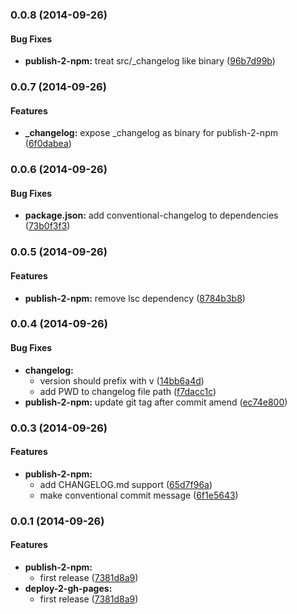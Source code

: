 ### 0.0.8 (2014-09-26)


#### Bug Fixes

* **publish-2-npm:** treat src/_changelog like binary ([96b7d99b](https://github.com/tomchentw/tomchentw-npm-dev/commit/96b7d99bc5583cb162a7742b6e7f4d7ca47633ad))


### 0.0.7 (2014-09-26)


#### Features

* **_changelog:** expose _changelog as binary for publish-2-npm ([6f0dabea](https://github.com/tomchentw/tomchentw-npm-dev/commit/6f0dabeae25410a32aa49a51ad249906b682011f))


### 0.0.6 (2014-09-26)


#### Bug Fixes

* **package.json:** add conventional-changelog to dependencies ([73b0f3f3](https://github.com/tomchentw/tomchentw-npm-dev/commit/73b0f3f3746cd79579f4e7268777be4283871b77))


### 0.0.5 (2014-09-26)


#### Features

* **publish-2-npm:** remove lsc dependency ([8784b3b8](https://github.com/tomchentw/tomchentw-npm-dev/commit/8784b3b8e2f6c6e0845c7a6f205d899e027471cb))


### 0.0.4 (2014-09-26)


#### Bug Fixes

* **changelog:**
  * version should prefix with v ([14bb6a4d](https://github.com/tomchentw/tomchentw-npm-dev/commit/14bb6a4db074cc76fdf511332ff7a3499aa355dc))
  * add PWD to changelog file path ([f7dacc1c](https://github.com/tomchentw/tomchentw-npm-dev/commit/f7dacc1c68cdc4e8394624f76b5e5c939bd23704))
* **publish-2-npm:** update git tag after commit amend ([ec74e800](https://github.com/tomchentw/tomchentw-npm-dev/commit/ec74e8009ff669b6e47b77bfdb25245470371a66))


### 0.0.3 (2014-09-26)


#### Features

* **publish-2-npm:**
  * add CHANGELOG.md support ([65d7f96a](https://github.com/tomchentw/tomchentw-npm-dev/commit/65d7f96aa2dd59eef4882ec8e635f0b5049488f6))
  * make conventional commit message ([6f1e5643](https://github.com/tomchentw/tomchentw-npm-dev/commit/6f1e564342e8e493bd06b1d4408231d4ee76782b))


### 0.0.1 (2014-09-26)


#### Features

* **publish-2-npm:**
  * first release ([7381d8a9](https://github.com/tomchentw/tomchentw-npm-dev/commit/7381d8a9127cfebacaca5133aa3f2f7693918001))
* **deploy-2-gh-pages:**
  * first release ([7381d8a9](https://github.com/tomchentw/tomchentw-npm-dev/commit/7381d8a9127cfebacaca5133aa3f2f7693918001))

